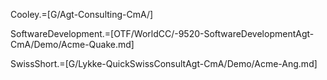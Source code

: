 Cooley.=[G/Agt-Consulting-CmA/]

SoftwareDevelopment.=[OTF/WorldCC/-9520-SoftwareDevelopmentAgt-CmA/Demo/Acme-Quake.md]

SwissShort.=[G/Lykke-QuickSwissConsultAgt-CmA/Demo/Acme-Ang.md]